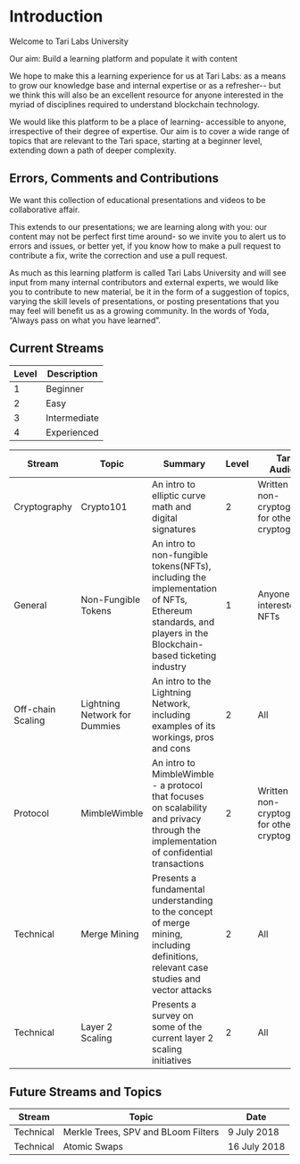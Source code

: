 # Introduction 

Welcome to Tari Labs University

Our aim: Build a learning platform and populate it with content

We hope to make this a learning experience for us at Tari Labs: as a means to grow our knowledge base and internal expertise or as a refresher-- but we think this will also be an excellent resource for anyone interested in the myriad of disciplines required to understand blockchain technology.  

We would like this platform to be a place of learning- accessible to anyone, irrespective of their degree of expertise. Our aim is to cover a wide range of topics that are relevant to the Tari space, starting at a beginner level, extending down a path of deeper complexity. 

## Errors, Comments and Contributions 

We want this collection of educational presentations and videos to be collaborative affair.

This extends to our presentations; we are learning along with you: our content may not be perfect first time around- so we invite you to alert us to errors and issues, or better yet, if you know how to make a pull request to contribute a fix, write the correction and use a pull request.
 
As much as this learning platform is called Tari Labs University and will see input from many internal contributors and external experts, we would like you to contribute to new material, be it in the form of a suggestion of topics, varying the skill levels of presentations, or posting presentations that you may feel will benefit us as a growing community. In the words of Yoda, “Always pass on what you have learned”.  

## Current Streams 

Level | Description 
---- | ----
1 | Beginner 
2 | Easy 
3 | Intermediate
4 | Experienced 


Stream | Topic | Summary | Level | Target Audience | Format 
----|----|----|----|----|----
Cryptography | Crypto101 | An intro to elliptic curve math and digital signatures | 2 | Written by a non-cryptographer for other non-cryptographers | [Presentation](https://gitpitch.com/tari-labs/tari-university/master?p=crypto-1#/) 
General | Non-Fungible Tokens | An intro to non-fungible tokens(NFTs), including the implementation of NFTs, Ethereum standards, and players in the Blockchain-based ticketing industry | 1 | Anyone interested in NFTs | [Presentation](https://gitpitch.com/tari-labs/tari-university/master?p=nft-landscape-1#/) 
Off-chain Scaling | Lightning Network for Dummies | An intro to the Lightning Network, including examples of its workings, pros and cons | 2 | All | [Presentation](https://gitpitch.com/tari-labs/tari-university/master?p=LightningNetworkForDummies#/)
Protocol | MimbleWimble | An intro to MimbleWimble - a protocol that focuses on scalability and privacy through the implementation of confidential transactions | 2 | Written by a non-cryptographer for other non-cryptographers | [Presentation](https://gitpitch.com/tari-labs/tari-university/master?p=mimblewimble-1#/) 
Technical | Merge Mining  | Presents a fundamental understanding to the concept of merge mining, including definitions, relevant case studies and vector attacks | 2 | All | [Report](https://github.com/tari-labs/tari-university/blob/master/merged-mining/merged-mining-scene/MergedMiningIntroduction.md) 
Technical | Layer 2 Scaling | Presents a survey on some of the current layer 2 scaling initiatives | 2 | All | [Presentation](https://gitpitch.com/tari-labs/tari-university/PullRequest12?player2scaling/layer2scaling-landscape/#/)  
 

## Future Streams and Topics 

Stream | Topic | Date
----|----| --- |
Technical | Merkle Trees, SPV and BLoom Filters | 9 July 2018 |
Technical | Atomic Swaps | 16 July 2018 |
